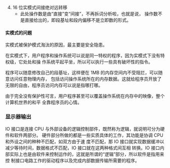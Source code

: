 4. 16 位实模式间接绝对远转移
   - 此处操作数是由“直接”变“间接”，不再拆词分析啦，也就是说， 操作数不是直接给出的，即段基址和段内偏移不是立即数的形式。

#### 实模式的问题

实模式被保护模式淘汰的原因，最主要是安全隐患。

在实模式下，用户程序和操作系统可以说是同一特权的程序，因为实模式下没有特权级，它处处和操 作系统平起平坐，所以可以执行一些具有破坏性的指令。

程序可以随意修改自己的段基址，这样便在 1MB 的内存空间内不受阻拦，可以随意访问任意物理内存， 包括访问操作系统所在的内存数据。这就给程序员开放了无限的自由，程序员访问内存可以说是指哪打哪。

由于完全没有保护性可言，用户程序甚至可以覆盖操作系统在内存中的映像，整个计算机世界的和平 全靠程序员的心情。

### 显示器输出

IO 接口是连接 CPU 与外部设备的逻辑控制部件，既然称为逻辑，就说明可分为硬件和软件两部分。 硬件部分所做的都是一些实质具体的工作，其功能是协调 CPU 和外设之间的种种不匹配，如双方由于速 度不匹配，那 IO 接口就实现数据缓冲以减少等待时间，数据格式不匹配，IO 接口就在这两种格式间互相 转换。IO 接口内部实际上也是由软件来控制运作的，这就是所谓的“逻辑”部分，所以软件是指用来控 制接口电路工作的驱动程序以及完成内部数据传输所需要的程序。
